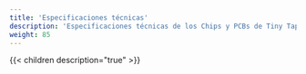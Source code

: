 ```yaml
---
title: 'Especificaciones técnicas'
description: 'Especificaciones técnicas de los Chips y PCBs de Tiny Tapeout'
weight: 85
---
```


{{< children description="true" >}}
